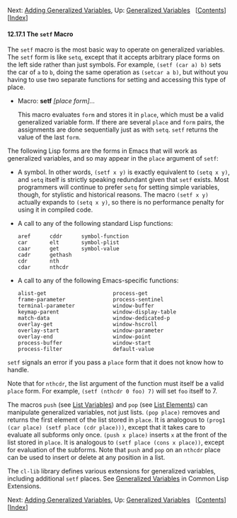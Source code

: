 <!-- This is the GNU Emacs Lisp Reference Manual
corresponding to Emacs version 27.2.

Copyright (C) 1990-1996, 1998-2021 Free Software Foundation,
Inc.

Permission is granted to copy, distribute and/or modify this document
under the terms of the GNU Free Documentation License, Version 1.3 or
any later version published by the Free Software Foundation; with the
Invariant Sections being "GNU General Public License," with the
Front-Cover Texts being "A GNU Manual," and with the Back-Cover
Texts as in (a) below.  A copy of the license is included in the
section entitled "GNU Free Documentation License."

(a) The FSF's Back-Cover Text is: "You have the freedom to copy and
modify this GNU manual.  Buying copies from the FSF supports it in
developing GNU and promoting software freedom." -->

<!-- Created by GNU Texinfo 6.7, http://www.gnu.org/software/texinfo/ -->

Next: [Adding Generalized Variables](Adding-Generalized-Variables.html), Up: [Generalized Variables](Generalized-Variables.html)   \[[Contents](index.html#SEC_Contents "Table of contents")]\[[Index](Index.html "Index")]

#### 12.17.1 The `setf` Macro

The `setf` macro is the most basic way to operate on generalized variables. The `setf` form is like `setq`, except that it accepts arbitrary place forms on the left side rather than just symbols. For example, `(setf (car a) b)` sets the car of `a` to `b`, doing the same operation as `(setcar a b)`, but without you having to use two separate functions for setting and accessing this type of place.

*   Macro: **setf** *\[place form]…*

    This macro evaluates `form` and stores it in `place`, which must be a valid generalized variable form. If there are several `place` and `form` pairs, the assignments are done sequentially just as with `setq`. `setf` returns the value of the last `form`.

The following Lisp forms are the forms in Emacs that will work as generalized variables, and so may appear in the `place` argument of `setf`:

*   A symbol. In other words, `(setf x y)` is exactly equivalent to `(setq x y)`, and `setq` itself is strictly speaking redundant given that `setf` exists. Most programmers will continue to prefer `setq` for setting simple variables, though, for stylistic and historical reasons. The macro `(setf x y)` actually expands to `(setq x y)`, so there is no performance penalty for using it in compiled code.

*   A call to any of the following standard Lisp functions:

        aref      cddr      symbol-function
        car       elt       symbol-plist
        caar      get       symbol-value
        cadr      gethash
        cdr       nth
        cdar      nthcdr

*   A call to any of the following Emacs-specific functions:

        alist-get                     process-get
        frame-parameter               process-sentinel
        terminal-parameter            window-buffer
        keymap-parent                 window-display-table
        match-data                    window-dedicated-p
        overlay-get                   window-hscroll
        overlay-start                 window-parameter
        overlay-end                   window-point
        process-buffer                window-start
        process-filter                default-value

`setf` signals an error if you pass a `place` form that it does not know how to handle.

Note that for `nthcdr`, the list argument of the function must itself be a valid `place` form. For example, `(setf (nthcdr 0 foo) 7)` will set `foo` itself to 7.

The macros `push` (see [List Variables](List-Variables.html)) and `pop` (see [List Elements](List-Elements.html)) can manipulate generalized variables, not just lists. `(pop place)` removes and returns the first element of the list stored in `place`. It is analogous to `(prog1 (car place) (setf place (cdr place)))`, except that it takes care to evaluate all subforms only once. `(push x place)` inserts `x` at the front of the list stored in `place`. It is analogous to `(setf place (cons x place))`, except for evaluation of the subforms. Note that `push` and `pop` on an `nthcdr` place can be used to insert or delete at any position in a list.

The `cl-lib` library defines various extensions for generalized variables, including additional `setf` places. See [Generalized Variables](https://www.gnu.org/software/emacs/manual/html_node/cl/Generalized-Variables.html#Generalized-Variables) in Common Lisp Extensions.

Next: [Adding Generalized Variables](Adding-Generalized-Variables.html), Up: [Generalized Variables](Generalized-Variables.html)   \[[Contents](index.html#SEC_Contents "Table of contents")]\[[Index](Index.html "Index")]
